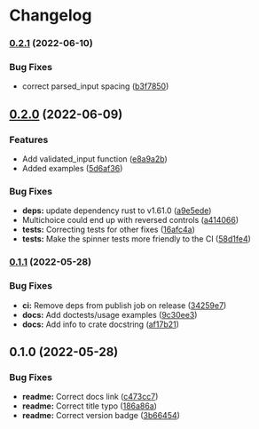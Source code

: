 # Changelog

### [0.2.1](https://www.github.com/makepress/clytia/compare/v0.2.0...v0.2.1) (2022-06-10)


### Bug Fixes

* correct parsed_input spacing ([b3f7850](https://www.github.com/makepress/clytia/commit/b3f78506b9f97a79fa9543e3038a4daf9cd05ebb))

## [0.2.0](https://www.github.com/makepress/clytia/compare/v0.1.1...v0.2.0) (2022-06-09)


### Features

* Add validated_input function ([e8a9a2b](https://www.github.com/makepress/clytia/commit/e8a9a2bd7a82f8379110374adfde5e533d866c4c))
* Added examples ([5d6af36](https://www.github.com/makepress/clytia/commit/5d6af3626125a3c09928b58a4e0ec66eca42fd6e))


### Bug Fixes

* **deps:** update dependency rust to v1.61.0 ([a9e5ede](https://www.github.com/makepress/clytia/commit/a9e5ede8f8b9a7e9f9871d97d6eb6d9a7ed1ad9c))
* Multichoice could end up with reversed controls ([a414066](https://www.github.com/makepress/clytia/commit/a414066d23e5f9b8f6f9f93845f4b2783a7a28c9))
* **tests:** Correcting tests for other fixes ([16afc4a](https://www.github.com/makepress/clytia/commit/16afc4ad7e91857d98e720fc4493432b9b282ef9))
* **tests:** Make the spinner tests more friendly to the CI ([58d1fe4](https://www.github.com/makepress/clytia/commit/58d1fe4ffb3392f035718f46a0813827f2822c3b))

### [0.1.1](https://www.github.com/makepress/clytia/compare/v0.1.0...v0.1.1) (2022-05-28)


### Bug Fixes

* **ci:** Remove deps from publish job on release ([34259e7](https://www.github.com/makepress/clytia/commit/34259e7b7cba741b6a6f38f42402030c3a125258))
* **docs:** Add doctests/usage examples ([9c30ee3](https://www.github.com/makepress/clytia/commit/9c30ee3f20113bd3cead66f4cdf8eb46b4ace634))
* **docs:** Add info to crate docstring ([af17b21](https://www.github.com/makepress/clytia/commit/af17b21b5d1609dc108edf44e25c5e2ff8b7e4f3))

## 0.1.0 (2022-05-28)


### Bug Fixes

* **readme:** Correct docs link ([c473cc7](https://www.github.com/makepress/clytia/commit/c473cc7fd644246dea750bb72009f3a2d08f9ceb))
* **readme:** Correct title typo ([186a86a](https://www.github.com/makepress/clytia/commit/186a86ad60f87db80f06ecf138997f9afa734460))
* **readme:** Correct version badge ([3b66454](https://www.github.com/makepress/clytia/commit/3b66454d231e61d7b3ee8f2633f438d3ff3e14a6))
